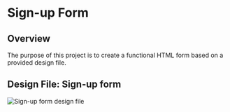 # Sign-up Form

## Overview

The purpose of this project is to create a functional HTML form based on a provided design file.

## Design File: Sign-up form

![Sign-up form design file]()